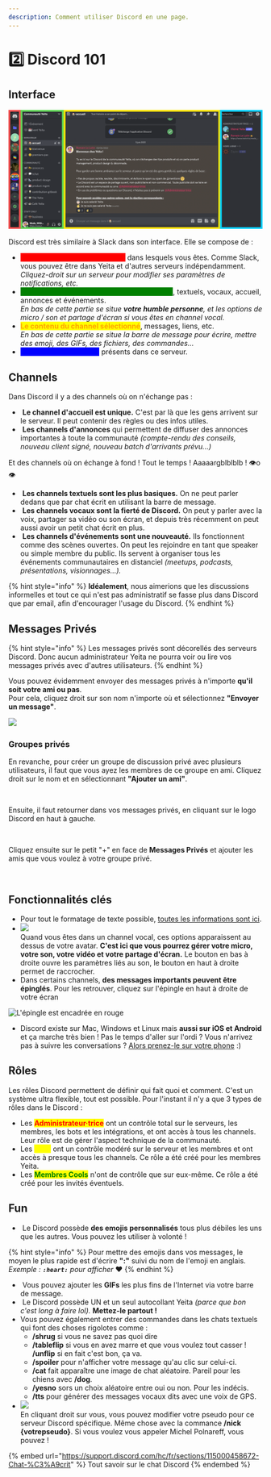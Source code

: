 ```yaml
---
description: Comment utiliser Discord en une page.
---
```


# 2️⃣ Discord 101

## Interface

![Qu'est-ce que c'est que tout ça ?](<../../.gitbook/assets/screen 1.png>)

Discord est très similaire à Slack dans son interface. Elle se compose de :&#x20;

* <mark style="color:red;background-color:red;">**Une liste des serveurs Discord**</mark> dans lesquels vous êtes. Comme Slack, vous pouvez être dans Yeita et d'autres serveurs indépendamment. _Cliquez-droit sur un serveur pour modifier ses paramètres de notifications, etc._
* <mark style="color:green;background-color:green;">**La liste des channels du serveur sélectionné**</mark>, textuels, vocaux, accueil, annonces et événements. \
  _En bas de cette partie se situe **votre humble personne**, et les options de micro / son et partage d'écran si vous êtes en channel vocal._
* <mark style="color:orange;background-color:yellow;">**Le contenu du channel sélectionné**</mark>, messages, liens, etc. \
  _En bas de cette partie se situe la barre de message pour écrire, mettre des emoji, des GIFs, des fichiers, des commandes..._
* <mark style="color:blue;background-color:blue;">**La liste des utilisateurs**</mark> présents dans ce serveur.

## Channels

Dans Discord il y a des channels où on n'échange pas :

* <img src="../../.gitbook/assets/Capture d’écran 2022-06-10 à 10.23.54.png" alt="" data-size="line"> **Le channel d'accueil est unique.** C'est par là que les gens arrivent sur le serveur. Il peut contenir des règles ou des infos utiles.
* <img src="../../.gitbook/assets/Capture d’écran 2022-06-10 à 10.24.12.png" alt="" data-size="line"> **Les channels d'annonces** qui permettent de diffuser des annonces importantes à toute la communauté _(compte-rendu des conseils, nouveau client signé, nouveau batch d'arrivants prévu...)_

Et des channels où on échange à fond ! Tout le temps ! Aaaaargblblblb ! 👁o👁

* <img src="../../.gitbook/assets/Capture d’écran 2022-06-10 à 10.24.16.png" alt="" data-size="line"> **Les channels textuels sont les plus basiques.** On ne peut parler dedans que par chat écrit en utilisant la barre de message.
* <img src="../../.gitbook/assets/Capture d’écran 2022-06-10 à 10.24.21.png" alt="" data-size="line"> **Les channels vocaux sont la fierté de Discord.** On peut y parler avec la voix, partager sa vidéo ou son écran, et depuis très récemment on peut aussi avoir un petit chat écrit en plus.
* <img src="../../.gitbook/assets/Capture d’écran 2022-06-10 à 10.24.25.png" alt="" data-size="line"> **Les channels d'événements sont une nouveauté.** Ils fonctionnent comme des scènes ouvertes. On peut les rejoindre en tant que speaker ou simple membre du public. Ils servent à organiser tous les événements communautaires en distanciel _(meetups, podcasts, présentations, visionnages...)._

{% hint style="info" %}
**Idéalement**, nous aimerions que les discussions informelles et tout ce qui n'est pas administratif se fasse plus dans Discord que par email, afin d'encourager l'usage du Discord.
{% endhint %}

## Messages Privés

{% hint style="info" %}
Les messages privés sont décorellés des serveurs Discord. Donc aucun administrateur Yeita ne pourra voir ou lire vos messages privés avec d'autres utilisateurs.&#x20;
{% endhint %}

Vous pouvez évidemment envoyer des messages privés à n'importe **qu'il soit votre ami ou pas**.\
Pour cela, cliquez droit sur son nom n'importe où et sélectionnez **"Envoyer un message"**.

![](<../../.gitbook/assets/Capture d’écran 2022-06-13 à 15.01.43.png>)

### Groupes privés

En revanche, pour créer un groupe de discussion privé avec plusieurs utilisateurs, il faut que vous ayez les membres de ce groupe en ami. Cliquez droit sur le nom et en sélectionnant **"Ajouter un ami"**.

<img src="../../.gitbook/assets/Capture d’écran 2022-06-13 à 15.03.17.png" alt="" data-size="original">

Ensuite, il faut retourner dans vos messages privés, en cliquant sur le logo Discord en haut à gauche.

<img src="../../.gitbook/assets/Capture d’écran 2022-06-13 à 15.08.11.png" alt="" data-size="original">

Cliquez ensuite sur le petit "+" en face de **Messages Privés** et ajouter les amis que vous voulez à votre groupe privé.

<img src="../../.gitbook/assets/Capture d’écran 2022-06-13 à 15.06.25.png" alt="" data-size="original">

## Fonctionnalités clés

* Pour tout le formatage de texte possible, [toutes les informations sont ici](https://support.discord.com/hc/en-us/articles/210298617-Markdown-Text-101-Chat-Formatting-Bold-Italic-Underline-).
* ![](<../../.gitbook/assets/Capture d’écran 2022-06-10 à 10.50.24.png>) \
  Quand vous êtes dans un channel vocal, ces options apparaissent au dessus de votre avatar. **C'est ici que vous pourrez gérer votre micro, votre son, votre vidéo et votre partage d'écran.** Le bouton en bas à droite ouvre les paramètres liés au son, le bouton en haut à droite permet de raccrocher.
* Dans certains channels, **des messages importants peuvent être épinglés**. Pour les retrouver, cliquez sur l'épingle en haut à droite de votre écran

![L'épingle est encadrée en rouge](<../../.gitbook/assets/Capture d’écran 2022-06-10 à 10.39.58.png>)

* Discord existe sur Mac, Windows et Linux mais **aussi sur iOS et Android** et ça marche très bien ! Pas le temps d'aller sur l'ordi ? Vous n'arrivez pas à suivre les conversations ? [Alors prenez-le sur votre phone](https://discord.com/download) :)&#x20;

## Rôles&#x20;

Les rôles Discord permettent de définir qui fait quoi et comment. C'est un système ultra flexible, tout est possible. Pour l'instant il n'y a que 3 types de rôles dans le Discord :&#x20;

* Les <mark style="color:red;">**Administrateur·trice**</mark> ont un contrôle total sur le serveurs, les membres, les bots et les intégrations, et ont accès à tous les channels. Leur rôle est de gérer l'aspect technique de la communauté.
* Les <mark style="color:yellow;">**Staff**</mark> ont un contrôle modéré sur le serveur et les membres et ont accès à presque tous les channels. Ce rôle a été créé pour les membres Yeita.
* Les <mark style="color:green;">**Membres Cools**</mark> n'ont de contrôle que sur eux-même. Ce rôle a été créé pour les invités éventuels.

## Fun&#x20;

* <img src="../../.gitbook/assets/Capture d’écran 2022-06-10 à 11.16.52.png" alt="" data-size="line"> Le Discord possède **des emojis personnalisés** tous plus débiles les uns que les autres. Vous pouvez les utiliser à volonté !&#x20;

{% hint style="info" %}
Pour mettre des emojis dans vos messages, le moyen le plus rapide est d'écrire **":"** suivi du nom de l'emoji en anglais. \
_Exemple : **`:heart:`** pour afficher_ :heart:
{% endhint %}

* <img src="../../.gitbook/assets/Capture d’écran 2022-06-10 à 11.12.14.png" alt="" data-size="line"> Vous pouvez ajouter les **GIFs** les plus fins de l'Internet via votre barre de message.
* <img src="../../.gitbook/assets/Capture d’écran 2022-06-10 à 11.15.20.png" alt="" data-size="line"> Le Discord possède UN et un seul autocollant Yeita _(parce que bon c'est long à faire lol)._ **Mettez-le partout !**
* Vous pouvez également entrer des commandes dans les chats textuels qui font des choses rigolotes comme :&#x20;
  * **/shrug** si vous ne savez pas quoi dire
  * **/tableflip** si vous en avez marre et que vous voulez tout casser ! **/unflip** si en fait c'est bon, ça va.
  * **/spoiler** pour n'afficher votre message qu'au clic sur celui-ci.
  * **/cat** fait apparaître une image de chat aléatoire. Pareil pour les chiens avec **/dog**.
  * **/yesno** sors un choix aléatoire entre oui ou non. Pour les indécis.
  * **/tts** pour générer des messages vocaux dits avec une voix de GPS.
* ![](<../../.gitbook/assets/Capture d’écran 2022-06-10 à 11.13.02.png>)\
  En cliquant droit sur vous, vous pouvez modifier votre pseudo pour ce serveur Discord spécifique. Même chose avec la commance **/nick {votrepseudo}**. Si vous voulez vous appeler Michel Polnareff, vous pouvez !

{% embed url="https://support.discord.com/hc/fr/sections/115000458672-Chat-%C3%A9crit" %}
Tout savoir sur le chat Discord
{% endembed %}
